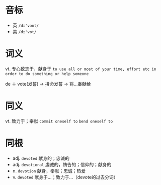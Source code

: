 # 音标

- 英 `/dɪ'vəʊt/`
- 美 `/dɪ'vot/`

# 词义

vt. 专心致志于，献身于
`to use all or most of your time, effort etc in order to do something or help someone`



de ＋ vote(发誓) → 拼命发誓 → 将…奉献给

# 同义

vt. 致力于；奉献
`commit oneself to` `bend oneself to`

# 同根

- adj. `devoted` 献身的；忠诚的
- adj. `devotional` 虔诚的，祷告的；信仰的；献身的
- n. `devotion` 献身，奉献；忠诚；热爱
- v. `devoted` 献身于…；致力于…（devote的过去分词）

